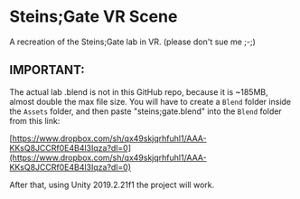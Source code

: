 # Steins;Gate VR Scene
A recreation of the Steins;Gate lab in VR. (please don't sue me ;-;)

## IMPORTANT:
The actual lab .blend is not in this GitHub repo, because it is ~185MB, almost double the max file size. You will have to create a `Blend` folder inside the `Assets` folder, and then paste "steins;gate.blend" into the `Blend` folder from this link:

[https://www.dropbox.com/sh/qx49skjqrhfuhl1/AAA-KKsQ8JCCRf0E4B4l3Iqza?dl=0](https://www.dropbox.com/sh/qx49skjqrhfuhl1/AAA-KKsQ8JCCRf0E4B4l3Iqza?dl=0)

After that, using Unity 2019.2.21f1 the project will work.
